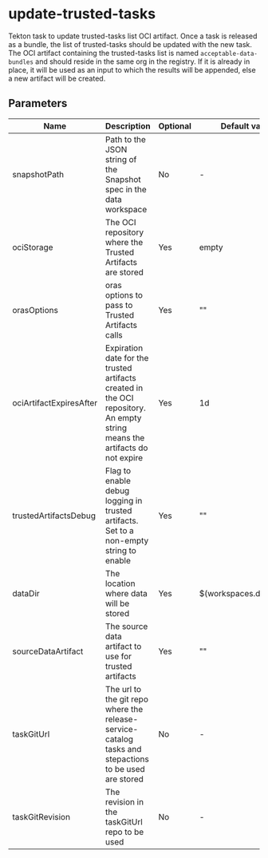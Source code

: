 # update-trusted-tasks

Tekton task to update trusted-tasks list OCI artifact.
Once a task is released as a bundle, the list of trusted-tasks should be 
updated with the new task.
The OCI artifact containing the trusted-tasks list is named `acceptable-data-bundles` and should reside in the same
org in the registry. If it is already in place, it will be used as an input to which the results will be appended,
else a new artifact will be created.

## Parameters

| Name                    | Description                                                                                                                | Optional | Default value           |
|-------------------------|----------------------------------------------------------------------------------------------------------------------------|----------|-------------------------|
| snapshotPath            | Path to the JSON string of the Snapshot spec in the data workspace                                                         | No       | -                       |
| ociStorage              | The OCI repository where the Trusted Artifacts are stored                                                                  | Yes      | empty                   |
| orasOptions             | oras options to pass to Trusted Artifacts calls                                                                            | Yes      | ""                      |
| ociArtifactExpiresAfter | Expiration date for the trusted artifacts created in the OCI repository. An empty string means the artifacts do not expire | Yes      | 1d                      |
| trustedArtifactsDebug   | Flag to enable debug logging in trusted artifacts. Set to a non-empty string to enable                                     | Yes      | ""                      |
| dataDir                 | The location where data will be stored                                                                                     | Yes      | $(workspaces.data.path) |
| sourceDataArtifact      | The source data artifact to use for trusted artifacts                                                                      | Yes      | ""                      |
| taskGitUrl              | The url to the git repo where the release-service-catalog tasks and stepactions to be used are stored                      | No       | -                       |
| taskGitRevision         | The revision in the taskGitUrl repo to be used                                                                             | No       | -                       |

